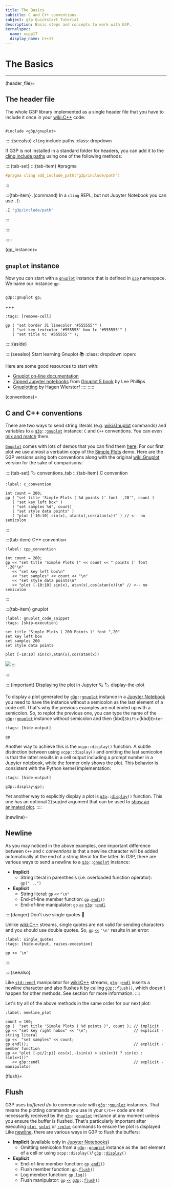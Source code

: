 ```yaml
---
title: The Basics
subtitle: C and C++ conventions
subject: g3p Quickstart Tutorial
description: Basic steps and concepts to work with G3P.
kernelspec:
  name: xcpp17
  display_name: C++17
---
```


# The Basics

---

(header_file)=
## The header file

The whole G3P library implemented as a single header file that you have to include it once in your <wiki:C++> code:

```{code-cell} cpp

#include <g3p/gnuplot>
```

:::::{seealso} `cling` include paths
:class: dropdown

If G3P is not installed in a standard folder for headers, you can add it to the [cling include paths](xref:cling#chapters/grammar) using one of the following methods:

::::{tab-set}
:::{tab-item} #pragma

```cpp
#pragma cling add_include_path("g3p/include/path")
```
:::

:::{tab-item} .(command)
In a `cling` REPL, but not Jupyter Notebook you can use `.I`:
```cpp
.I "g3p/include/path"
```

:::

::::

:::::

(gp_instance)=
## `gnuplot` instance

Now you can start with a [`gnuplot`](./api_ref.md#class_gnuplot) instance that is defined in [`g3p`](./api_ref.md#namespace_g3p) namespace. We name our instance `gp`:

```{code-cell} cpp

g3p::gnuplot gp;
```
+++
```{code-cell} cpp
:tags: [remove-cell]

gp ( "set border 31 linecolor '#555555'" )
   ( "set key textcolor '#555555' box lc '#555555'" )
   ( "set title tc '#555555'" );
```

:::::{aside}

::::{seealso} Start learning Gnuplot 📚
:class: dropdown
:open:

Here are some good resources to start with:
- [Gnuplot on-line documentation](http://gnuplot.info/docs_6.0/gnuplot6.html)
- [Zipped Jupyter notebooks](https://alogus.com/g5script/servefile/JupyterVersions.zip/dl/) from [Gnuplot 5 book](https://alogus.com/g5script/gnuplot5/) by Lee Phillips
- [Gnuplotting](https://gnuplotting.org/) by Hagen Wierstorf
::::
:::::

(conventions)=
## C and C++ conventions

There are two ways to send string literals (e.g. <wiki:Gnuplot> commands)  and variables to a [`g3p`](./api_ref.md#namespace_g3p)`::`[`gnuplot`](./api_ref.md#class_gnuplot) instance: `C` and `C++` conventions. You can even [mix and match](02_embedding_plot_data.md#datablock_plot) them.

[`Gnuplot`](http://www.gnuplot.info) comes with lots of demos that you can find them [here](http://gnuplot.info/demos). For our first plot we use almost a verbatim copy of the [Simple Plots](https://gnuplot.sourceforge.net/demo_5.4/simple.html) demo. Here are the G3P versions using both conventions along with the original <wiki:Gnuplot> version for the sake of comparisons:

::::{tab-set}
:label: conventions_tab
:::{tab-item} C convention

```{code-cell} cpp
:label: c_convention

int count = 200;
gp ( "set title 'Simple Plots ( %d points )' font ',20'", count )
   ( "set key left box" )
   ( "set samples %d", count)
   ( "set style data points" )
   ( "plot [-10:10] sin(x), atan(x),cos(atan(x))" ) // <-- no semicolon
```
:::

:::{tab-item} C++ convention

```{code-cell} cpp
:label: cpp_convention

int count = 200;
gp << "set title 'Simple Plots (" << count << " points )' font ',20'\n"
   << "set key left box\n"
   << "set samples" << count << "\n"
   << "set style data points\n"
   << "plot [-10:10] sin(x), atan(x),cos(atan(x))\n" // <-- no semicolon
```

:::

:::{tab-item} gnuplot

```{code-cell} Gnuplot
:label: gnuplot_code_snippet
:tags: [skip-execution]

set title "Simple Plots ( 200 Points )" font ",20"
set key left box
set samples 200
set style data points

plot [-10:10] sin(x),atan(x),cos(atan(x))
```
![](#c_convention)
:::

::::

::::{important} Displaying the plot in Jupyter 🪐
:label: display-the-plot

To display a plot generated by [`g3p`](./api_ref.md#namespace_g3p)`::`[`gnuplot`](./api_ref.md#class_gnuplot) instance in a [Jupyter Notebook](wiki:Project_Jupyter) you need to have the instance without a semicolon as the last element of a code cell. That's why the previous examples are not ended up with a semicolon. So, to replot the previous one, you can type the name of the [`g3p`](./api_ref.md#namespace_g3p)`::`[`gnuplot`](./api_ref.md#class_gnuplot) instance without semicolon and then {kbd}`Shift`+{kbd}`Enter`:

```{code-cell} cpp
:tags: [hide-output]

gp
```

Another way to achieve this is the `xcpp::display()` function. A subtle distinction between using `xcpp::display()` and omitting the last semicolon is that the latter results in a cell output including a prompt number in a Jupyter notebook, while the former only shows the plot. This behavior is consistent with the Python kernel implementation:

```{code-cell} cpp
:tags: [hide-output]

g3p::display(gp);
```

Yet another way to explicitly display a plot is [`g3p`](./api_ref.md#namespace_g3p)`::`[`display`](./api_ref.md#display_func)`()` function. This one has an optional 2{sup}`nd` argument that can be used to [show an animated plot](./03_animating_plots.md#g3p_display).
::::

(newline)=
## Newline

As you may noticed in the above examples, one important difference between `C++` and `C` *conventions* is that a newline character will be added automatically at the end of a string literal for the latter. In G3P, there are various ways to send a newline to a [`g3p`](./api_ref.md#namespace_g3p)`::`[`gnuplot`](./api_ref.md#class_gnuplot) instance:

- **Implicit**
  - String literal in parenthesis (i.e. overloaded function operator): `gp("...")`
- **Explicit**
  - String literal: `gp` [`<<`](./api_ref.md#gnuplot_in_operator) `"\n"`
  - End-of-line member function: `gp.`[`endl`](./api_ref.md#gnuplot_endl)`()`
  - End-of-line manipulator: `gp` [`<<`](./api_ref.md#gnuplot_in_operator) [`g3p`](./api_ref.md#namespace_g3p)`::`[`endl`](./api_ref.md#endl_manipulator)

::::{danger} Don't use single quotes 🚫

Unlike <wiki:C++> streams, single quotes are not valid for sending characters and you should use double quotes. So, `gp` [`<<`](./api_ref.md#gnuplot_in_operator) `'\n'` results in an error:

```{code-cell} cpp
:label: single_quotes
:tags: [hide-output, raises-exception]

gp << '\n'
```

::::

::::{seealso}

Like [`std::endl`](https://en.cppreference.com/w/cpp/io/manip/endl) manipulator for <wiki:C++> streams, [`g3p`](./api_ref.md#namespace_g3p)`::`[`endl`](./api_ref.md#endl_manipulator) inserts a newline character and also flushes it by calling [`g3p`](./api_ref.md#namespace_g3p)`::`[`flush`](./api_ref.md#gnuplot_flush)`()`, which doesn't happen for other methods. See [](#flush) section for more information.
::::

Let's try all of the above methods in the same order for our next plot:

```{code-cell} cpp
:label: newline_plot

count = 100;
gp (  "set title 'Simple Plots ( %d points )", count ); // implicit
gp << "set key right nobox" << "\n";                    // explicit - string literal
gp <<  "set samples" << count;
gp.endl();                                              // explicit - member function
gp << "plot [-pi/2:pi] cos(x),-(sin(x) > sin(x+1) ? sin(x) : sin(x+1))"
   << g3p::endl                                         // explicit - manipulator
```

(flush)=
## Flush

G3P uses *buffered i/o* to communicate with [`g3p`](./api_ref.md#namespace_g3p)`::`[`gnuplot`](./api_ref.md#class_gnuplot) instances. That means the plotting commands you use in your `C/C++` code are not necessarily received by the [`g3p`](./api_ref.md#namespace_g3p)`::`[`gnuplot`](./api_ref.md#class_gnuplot) instance at any moment unless you ensure the buffer is flushed. That's particularly important after executing [`plot`](http://gnuplot.info/docs_5.5/loc7782.html), [`splot`](http://gnuplot.info/docs_5.5/loc17814.html) or [`replot`](http://gnuplot.info/docs_5.5/loc9853.html) commands to ensure the plot is displayed. Like [newline](#newline), there are various ways in G3P to flush the buffers:

- **Implicit** (available only in [Jupyter Notebooks](wiki:Project_Jupyter))
  - Omitting semicolon from a [`g3p`](./api_ref.md#namespace_g3p)`::`[`gnuplot`](./api_ref.md#class_gnuplot) instance as the last element of a cell or using `xcpp::display()`/ [`g3p`](./api_ref.md#namespace_g3p)`::`[`display`](./api_ref.md#display_func)`()`
- **Explicit**
  - End-of-line member function: `gp.`[`endl`](./api_ref.md#gnuplot_endl)`()`
  - Flush member function: `gp.`[`flush`](./api_ref.md#gnuplot_flush)`()`
  - Log member function: `gp.`[`log`](./api_ref.md#gnuplot_log)`()`
  - Flush manipulator: `gp` [`<<`](./api_ref.md#gnuplot_in_operator) [`g3p`](./api_ref.md#namespace_g3p)`::`[`flush`](./api_ref.md#gnuplot_flush)`()`
